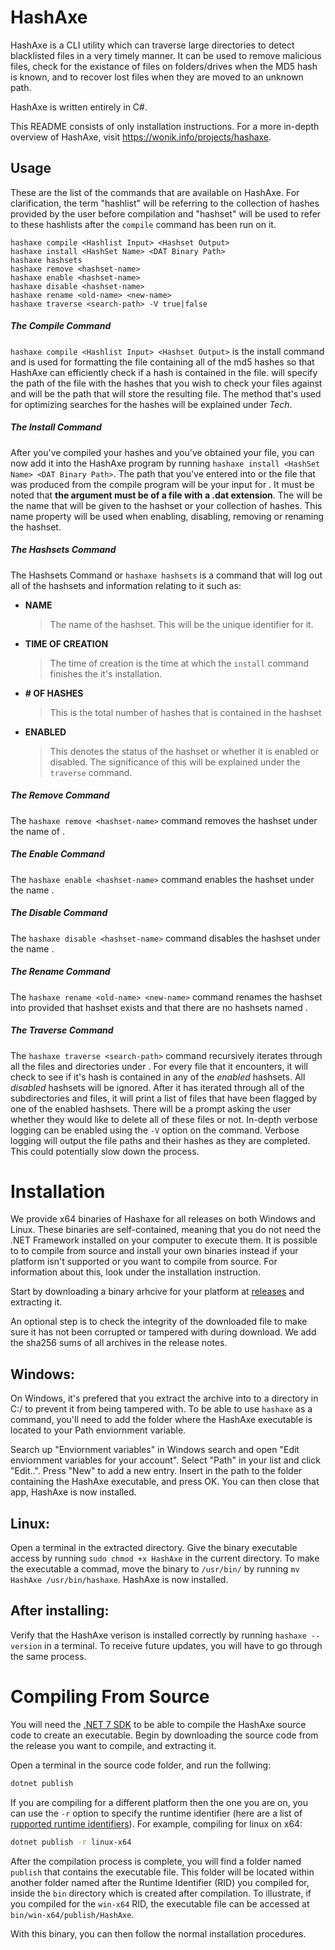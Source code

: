 # HashAxe
HashAxe is a CLI utility which can traverse large directories to detect blacklisted files in a very timely manner. It can be used to remove malicious files, check for the existance of files on folders/drives when the MD5 hash is known, and to recover lost files when they are moved to an unknown path. 

HashAxe is written entirely in C#.

This README consists of only installation instructions. For a more in-depth overview of HashAxe, visit https://wonik.info/projects/hashaxe.

## Usage
These are the list of the commands that are available on HashAxe. For clarification, the term "hashlist" will be referring to the collection of hashes provided by the user before compilation and "hashset" will be used to refer to these hashlists after the ```compile``` command has been run on it.
```
hashaxe compile <Hashlist Input> <Hashset Output>
hashaxe install <HashSet Name> <DAT Binary Path>
hashaxe hashsets
hashaxe remove <hashset-name>
hashaxe enable <hashset-name>
hashaxe disable <hashset-name>
hashaxe rename <old-name> <new-name>
hashaxe traverse <search-path> -V true|false
```

##### The Compile Command
```hashaxe compile <Hashlist Input> <Hashset Output>``` is the install command and is used for formatting the file containing all of the md5 hashes so that HashAxe can efficiently check if a hash is contained in the file. <Hashlist Input> will specify the path of the file with the hashes that you wish to check your files against and <Hashset Output> will be the path that will store the resulting file. The method that's used for optimizing searches for the hashes will be explained under _Tech_.

##### The Install Command
After you've compiled your hashes and you've obtained your <Hashset Output> file, you can now add it into the HashAxe program by running ```hashaxe install <HashSet Name> <DAT Binary Path>```. The path that you've entered into <Hashset Output> or the file that was produced from the compile program will be your input for <DAT Binary Path>. It must be noted that **the <DAT Binary Path> argument must be of a file with a .dat extension**. The <HashSet Name> will be the name that will be given to the hashset or your collection of hashes. This name property will be used when enabling, disabling, removing or renaming the hashset.

##### The Hashsets Command
The Hashsets Command or ```hashaxe hashsets``` is a command that will log out all of the hashsets and information relating to it such as:

- **NAME**
    > The name of the hashset. This will be the unique identifier for it.
- **TIME OF CREATION**
    > The time of creation is the time at which the ```install``` command finishes the it's installation.
- **# OF HASHES**
    > This is the total number of hashes that is contained in the hashset
- **ENABLED**
    > This denotes the status of the hashset or whether it is enabled or disabled. The significance of this will be explained under the ```traverse``` command.

##### The Remove Command
The ```hashaxe remove <hashset-name>``` command removes the hashset under the name  of <hashset-name>.

##### The Enable Command
The ```hashaxe enable <hashset-name>``` command enables the hashset under the name <hashset-name>.

##### The Disable Command
The ```hashaxe disable <hashset-name>``` command disables the hashset under the name <hashset-name>.

##### The Rename Command
The ```hashaxe rename <old-name> <new-name>``` command renames the hashset <old-name> into <new-name> provided that hashset <old-name> exists and that there are no hashsets named <new-name>.

##### The Traverse Command
The ```hashaxe traverse <search-path>``` command recursively iterates through all the files and directories under <search-path>. For every file that it encounters, it will check to see if it's hash is contained in any of the _enabled_ hashsets. All _disabled_ hashsets will be ignored. After it has iterated through all of the subdirectories and files, it will print a list of files that have been flagged by one of the enabled hashsets. There will be a prompt asking the user whether they would like to delete all of these files or not. In-depth verbose logging can be enabled using the `-V` option on the command. Verbose logging will output the file paths and their hashes as they are completed. This could potentially slow down the process.

# Installation

We provide x64 binaries of Hashaxe for all releases on both Windows and Linux. These binaries are self-contained, meaning that you do not need the .NET Framework installed on your computer to execute them. It is possible to to compile from source and install your own binaries instead if your platform isn't supported or you want to compile from source. For information about this, look under the installation instruction.

Start by downloading a binary arhcive for your platform at [releases](https://github.com/Wonik-Studios/HashAxe/releases) and extracting it.

An optional step is to check the integrity of the downloaded file to make sure it has not been corrupted or tampered with during download. We add the sha256 sums of all archives in the release notes. 

## Windows:

On Windows, it's prefered that you extract the archive into to a directory in C:/ to prevent it from being tampered with. To be able to use `hashaxe` as a command, you'll need to add the folder where the HashAxe executable is located to your Path enviornment variable. 

Search up "Enviornment variables" in Windows search and open "Edit enviornment variables for your account". Select "Path" in your list and click "Edit..". Press "New" to add a new entry. Insert in the path to the folder containing the HashAxe executable, and press OK. You can then close that app, HashAxe is now installed.

## Linux:

Open a terminal in the extracted directory. Give the binary executable access by running `sudo chmod +x HashAxe` in the current directory. To make the executable a commad, move the binary to `/usr/bin/` by running `mv HashAxe /usr/bin/hashaxe`. HashAxe is now installed.
 
## After installing:
 
 Verify that the HashAxe verison is installed correctly by running `hashaxe --version` in a terminal. To receive future updates, you will have to go through the same process.

# Compiling From Source

You will need the [.NET 7 SDK](https://dotnet.microsoft.com/en-us/download/dotnet/7.0) to be able to compile the HashAxe source code to create an executable. Begin by downloading the source code from the release you want to compile, and extracting it.

Open a terminal in the source code folder, and run the follwing:
```sh
dotnet publish
```

If you are compiling for a different platform then the one you are on, you can use the `-r` option to specify the runtime identifier (here are a list of [rupported runtime identifiers](https://learn.microsoft.com/en-us/dotnet/core/rid-catalog)). For example, compiling for linux on x64:
```sh
dotnet publish -r linux-x64
```

After the compilation process is complete, you will find a folder named `publish` that contains the executable file. This folder will be located within another folder named after the Runtime Identifier (RID) you compiled for, inside the `bin` directory which is created after compilation. To illustrate, if you compiled for the `win-x64` RID, the executable file can be accessed at `bin/win-x64/publish/HashAxe`.

With this binary, you can then follow the normal installation procedures.
